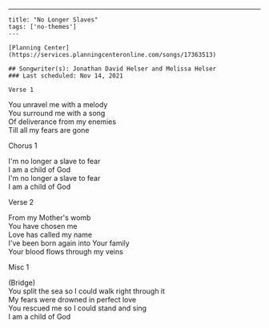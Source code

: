 ---
    title: "No Longer Slaves"
    tags: ['no-themes']
    ---

    [Planning Center](https://services.planningcenteronline.com/songs/17363513)

    ## Songwriter(s): Jonathan David Helser and Melissa Helser
    ### Last scheduled: Nov 14, 2021          

    Verse 1  
  
You unravel me with a melody  
You surround me with a song  
Of deliverance from my enemies  
Till all my fears are gone  
  
Chorus 1  
  
I'm no longer a slave to fear  
I am a child of God  
I'm no longer a slave to fear  
I am a child of God  
  
Verse 2  
  
From my Mother's womb  
You have chosen me  
Love has called my name  
I've been born again into Your family  
Your blood flows through my veins  
  
Misc 1  
  
(Bridge)  
You split the sea so I could walk right through it  
My fears were drowned in perfect love  
You rescued me so I could stand and sing  
I am a child of God
    